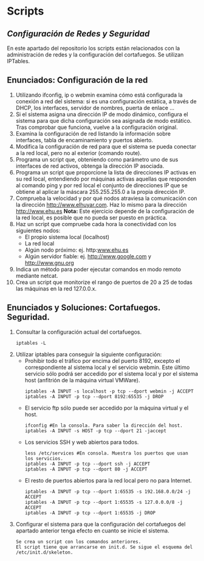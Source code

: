 # Scripts
## _Configuración de Redes y Seguridad_

En este apartado del repositorio los scripts están relacionados con la administración de redes y la configuración del cortafuegos. Se utilizan IPTables.

## Enunciados: Configuración de la red

1.	Utilizando ifconfig, ip o webmin examina cómo está configurada la conexión a red del sistema: si es una configuración estática, a través de DHCP, los interfaces, servidor de nombres, puerta de enlace ...
2.	Si el sistema asigna una dirección IP de modo dinámico, configura el sistema para que dicha configuración sea asignada de modo estático. Tras comprobar que funciona, vuelve a la configuración original.
3.	Examina la configuración de red listando la información sobre interfaces, tabla de encaminamiento y puertos abierto.
4.	Modifica la configuración de red para que el sistema se pueda conectar a la red local, pero no al exterior (comando route).
5.	Programa un script que, obteniendo como parámetro uno de sus interfaces de red activos, obtenga la dirección IP asociada.
6.	Programa un script que proporcione la lista de direcciones IP activas en su red local, entendiendo por máquinas activas aquellas que responden al comando ping y por red local el conjunto de direcciones IP que se obtiene al aplicar la máscara 255.255.255.0 a la propia dirección IP.
7.	Comprueba la velocidad y por qué nodos atraviesa la comunicación con la dirección http://www.elhuyar.com. Haz lo mismo para la dirección http://www.ehu.es
**Nota:** Este ejercicio depende de la configuración de la red local, es posible que no pueda ser puesto en práctica.
8.	Haz un script que compruebe cada hora la conectividad con los siguientes nodos:
    - El propio sistema local (localhost)
    - La red local
    - Algún nodo próximo: ej. http:www.ehu.es
    - Algún servidor fiable: ej. http://www.google.com y http://www.gnu.org 
9.	Indica un método para poder ejecutar comandos en modo remoto mediante netcat.
10.	Crea un script que monitorize el rango de puertos de 20 a 25 de todas las máquinas en la red 127.0.0.x.

## Enunciados y Soluciones: Cortafuegos. Seguridad.

1.	Consultar la configuración actual del cortafuegos.
    ```
    iptables -L
    ```
2.	Utilizar iptables para conseguir la siguiente configuración:
    - Prohibir todo el tráfico por encima del puerto 8192, excepto el correspondiente al sistema local y el servicio webmin. Este último servicio sólo podrá ser accedido por el sistema local y por el sistema host (anfitrión de la máquina virtual VMWare).
        ```
        iptables -A INPUT -s localhost -p tcp --dport webmin -j ACCEPT      
        iptables -A INPUT -p tcp --dport 8192:65535 -j DROP
        ```
    - El servicio ftp sólo puede ser accedido por la máquina virtual y el host.
        ```
        ifconfig #En la consola. Para saber la dirección del host.
        iptables -A INPUT -s HOST -p tcp --dport 21 -jaccept
        ```
    - Los servicios SSH y web abiertos para todos.
        ```
        less /etc/services #En consola. Muestra los puertos que usan los servicios.
        iptables -A INPUT -p tcp --dport ssh -j ACCEPT
        iptables -A INPUT -p tcp --dport 80 -j ACCEPT
        ```
    - El resto de puertos abiertos para la red local pero no para Internet.
        ```
        iptables -A INPUT -p tcp --dport 1:65535 -s 192.168.0.0/24 -j ACCEPT
        iptables -A INPUT -p tcp --dport 1:65535 -s 127.0.0.0/8 -j ACCEPT
        iptables -A INPUT -p tcp --dport 1:65535 -j DROP
        ```
3.	Configurar el sistema para que la configuración del cortafuegos del apartado anterior tenga efecto en cuanto se inicie el sistema.
    ```
    Se crea un script con los comandos anteriores.
    El script tiene que arrancarse en init.d. Se sigue el esquema del /etc/init.d/skeleton.
    ```
